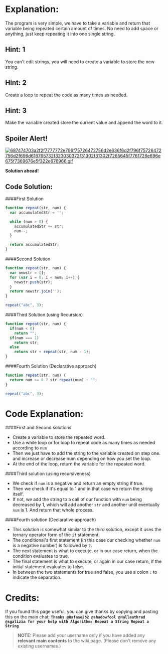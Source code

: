 # Explanation:
The program is very simple, we have to take a variable and return that variable being repeated certain amount of times. No need to add space or anything, just keep repeating it into one single string.

## Hint: 1
You can't edit strings, you will need to create a variable to store the new string.

## Hint: 2
Create a loop to repeat the code as many times as needed.

## Hint: 3
Make the variable created store the current value and append the word to it.

## Spoiler Alert!
[![687474703a2f2f7777772e796f75726472756d2e636f6d2f796f75726472756d2f696d616765732f323030372f31302f31302f7265645f7761726e696e675f7369676e5f322e676966.gif](https://files.gitter.im/FreeCodeCamp/Wiki/nlOm/thumb/687474703a2f2f7777772e796f75726472756d2e636f6d2f796f75726472756d2f696d616765732f323030372f31302f31302f7265645f7761726e696e675f7369676e5f322e676966.gif)](https://files.gitter.im/FreeCodeCamp/Wiki/nlOm/687474703a2f2f7777772e796f75726472756d2e636f6d2f796f75726472756d2f696d616765732f323030372f31302f31302f7265645f7761726e696e675f7369676e5f322e676966.gif)

**Solution ahead!**

## Code Solution:

####First Solution
```js
function repeat(str, num) {
  var accumulatedStr = '';

  while (num > 0) {
    accumulatedStr += str;
    num--;
  }

  return accumulatedStr;
}
```

####Second Solution

```js
function repeat(str, num) {
  var newstr = [];
  for (var i = 0; i < num; i++) {
    newstr.push(str);
  }
  return newstr.join('');
}

repeat("abc", 3);
```

####Third Solution 
(using Recursion)
```js
function repeat(str, num) {
  if(num < 0)
    return "";
  if(num === 1)
    return str;
  else
    return str + repeat(str, num - 1);
}
```

####Fourth Solution
(Declarative approach)

```js
function repeat(str, num) {
  return num >= 0 ? str.repeat(num) : "";
}

repeat("abc", 3);
```

# Code Explanation:

####First and Second solutions
- Create a variable to store the repeated word.
- Use a while loop or for loop to repeat code as many times as needed according to `num`
- Then we just have to add the string to the variable created on step one. and increase or decrease num depending on how you set the loop.
- At the end of the loop, return the variable for the repeated word.

####Third solution
(using recursiveness)
- We check if `num` is a negative and return an empty string if true.
- Then we check if it's equal to 1 and in that case we return the string itself.
- If not, we add the string to a call of our function with `num` being decreased by 1, which will add another `str` and another until eventually `num` is 1. And return that whole process.

####Fourth solution
(Declarative approach)
- This solution is somewhat similar to the third solution, except it uses the ternary operator form of the `if` statement.
- The conditional's first statement (in this case our checking whether `num` is a negative number) is followed by `?`.
- The next statement is what to execute, or in our case return, when the condition evaluates to true.
- The final statement is what to execute, or again in our case return, if the initial statement evaluates to false.
- In between the two statements for true and false, you use a colon `:` to indicate the separation.


# Credits:
If you found this page useful, you can give thanks by copying and pasting this on the main chat: **`Thanks @Rafase282 @shadowfool @Hallaathrad @sgalizia for your help with Algorithm: Repeat a String Repeat a String`**

> **NOTE:** Please add your username only if you have added any **relevant main contents** to the wiki page. (Please don't remove any existing usernames.)
